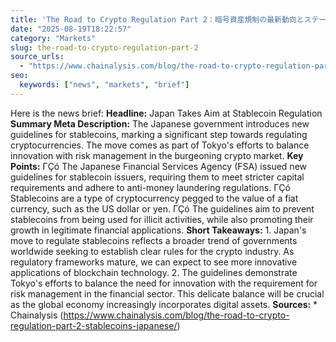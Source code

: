```yaml
---
title: 'The Road to Crypto Regulation Part 2：暗号資産規制の最新動向とステーブルコイン政策'
date: "2025-08-19T18:22:57"
category: "Markets"
slug: the-road-to-crypto-regulation-part-2
source_urls:
  - "https://www.chainalysis.com/blog/the-road-to-crypto-regulation-part-2-stablecoins-japanese/"
seo:
  keywords: ["news", "markets", "brief"]
---
```

Here is the news brief:  **Headline:** Japan Takes Aim at Stablecoin Regulation  **Summary Meta Description:** The Japanese government introduces new guidelines for stablecoins, marking a significant step towards regulating cryptocurrencies. The move comes as part of Tokyo's efforts to balance innovation with risk management in the burgeoning crypto market.  **Key Points:**  ΓÇó The Japanese Financial Services Agency (FSA) issued new guidelines for stablecoin issuers, requiring them to meet stricter capital requirements and adhere to anti-money laundering regulations. ΓÇó Stablecoins are a type of cryptocurrency pegged to the value of a fiat currency, such as the US dollar or yen. ΓÇó The guidelines aim to prevent stablecoins from being used for illicit activities, while also promoting their growth in legitimate financial applications.  **Short Takeaways:**  1. Japan's move to regulate stablecoins reflects a broader trend of governments worldwide seeking to establish clear rules for the crypto industry. As regulatory frameworks mature, we can expect to see more innovative applications of blockchain technology. 2. The guidelines demonstrate Tokyo's efforts to balance the need for innovation with the requirement for risk management in the financial sector. This delicate balance will be crucial as the global economy increasingly incorporates digital assets.  **Sources:**  * Chainalysis (https://www.chainalysis.com/blog/the-road-to-crypto-regulation-part-2-stablecoins-japanese/) 
